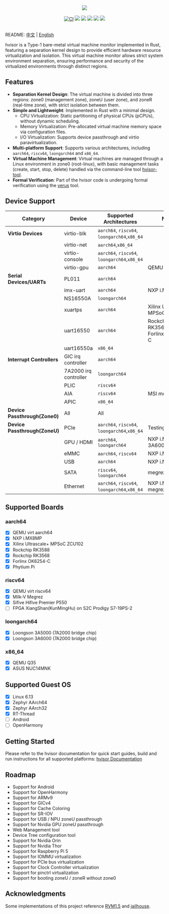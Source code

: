 <p align = "center">
<br><br>
<img src="https://www.syswonder.org/_media/hvisor-logo.svg">
<br><br>
<!-- <img src="https://img.shields.io/badge/hvisor-orange" /> -->
<a href="https://github.com/syswonder/hvisor/actions/workflows/ci.yml"><img src="https://github.com/syswonder/hvisor/actions/workflows/ci.yml/badge.svg?branch=dev" alt="CI" style="max-width: 100%;"></a>
<img src="https://img.shields.io/github/license/syswonder/hvisor?color=red" />
<img src="https://img.shields.io/github/contributors/syswonder/hvisor?color=blue" />
<img src="https://img.shields.io/github/languages/code-size/syswonder/hvisor?color=green">
<img src="https://img.shields.io/github/repo-size/syswonder/hvisor?color=white">
<img src="https://img.shields.io/github/languages/top/syswonder/hvisor?color=orange">
<br><br>
</p>

README: [中文](./README-zh.md) | [English](./README.md)

hvisor is a Type-1 bare-metal virtual machine monitor implemented in Rust, featuring a separation kernel design to provide efficient hardware resource virtualization and isolation. This virtual machine monitor allows strict system environment separation, ensuring performance and security of the virtualized environments through distinct regions.

## Features

- **Separation Kernel Design**: The virtual machine is divided into three regions: zone0 (management zone), zoneU (user zone), and zoneR (real-time zone), with strict isolation between them.
- **Simple and Lightweight**: Implemented in Rust with a minimal design.
  - CPU Virtualization: Static partitioning of physical CPUs (pCPUs), without dynamic scheduling.
  - Memory Virtualization: Pre-allocated virtual machine memory space via configuration files.
  - I/O Virtualization: Supports device passthrough and virtio paravirtualization.
- **Multi-platform Support**: Supports various architectures, including `aarch64`, `riscv64`, `loongarch64` and `x86_64`.
- **Virtual Machine Management**: Virtual machines are managed through a Linux environment in zone0 (root-linux), with basic management tasks (create, start, stop, delete) handled via the command-line tool [hvisor-tool](https://github.com/syswonder/hvisor-tool).
- **Formal Verification**: Part of the hvisor code is undergoing formal verification using the [verus](https://github.com/verus-lang/verus) tool.

## Device Support

| **Category**                     | **Device**             | **Supported Architectures**                  | **Notes**                              |
|----------------------------------|------------------------|----------------------------------------------|----------------------------------------|
| **Virtio Devices**               | virtio-blk             | `aarch64`, `riscv64`, `loongarch64`,`x86_64` |                                        |
|                                  | virtio-net             | `aarch64`,`x86_64`                           |                                        |
|                                  | virtio-console         | `aarch64`, `riscv64`, `loongarch64`,`x86_64` |                                        |
|                                  | virtio-gpu             | `aarch64`                                    | QEMU only                              |
| **Serial Devices/UARTs**         | PL011                  | `aarch64`                                    |                                        |
|                                  | imx-uart               | `aarch64`                                    | NXP i.MX8MP                            |
|                                  | NS16550A               | `loongarch64`                                |                                        |
|                                  | xuartps                | `aarch64`                                    | Xilinx Ultrascale+ MPSoC ZCU102        |
|                                  | uart16550              | `aarch64`                                    | Rockchip RK3568/RK3588, Forlinx OK6254-C|
|                                  | uart16550a             | `x86_64`                                     |                                        |
| **Interrupt Controllers**        | GIC irq controller     | `aarch64`                                    |                                        |
|                                  | 7A2000 irq controller  | `loongarch64`                                |                                        |
|                                  | PLIC                   | `riscv64`                                    |                                        |
|                                  | AIA                    | `riscv64`                                    | MSI mode only                          |
|                                  | APIC                   | `x86_64`                                     |                                        |
| **Device Passthrough(Zone0)**    | All                    |  All                                         |                                        |
| **Device Passthrough(ZoneU)**    | PCIe                   | `aarch64`, `riscv64`, `loongarch64`,`x86_64` | Testing needed                         |
|                                  | GPU / HDMI             | `aarch64`, `loongarch64`                     | NXP i.MX8MP, 3A6000                    |
|                                  | eMMC                   | `aarch64`, `riscv64`                         | NXP i.MX8MP                            |
|                                  | USB                    | `aarch64`                                    | NXP i.MX8MP                            |
|                                  | SATA                   | `riscv64`, `loongarch64`                     | megrez, 3A6000                         |
|                                  | Ethernet               | `aarch64`, `riscv64`, `loongarch64`,`x86_64` | NXP i.MX8MP, megrez, 3A6000            |

## Supported Boards

### aarch64

- [x] QEMU virt aarch64
- [x] NXP i.MX8MP
- [x] Xilinx Ultrascale+ MPSoC ZCU102
- [x] Rockchip RK3588
- [x] Rockchip RK3568
- [x] Forlinx OK6254-C
- [x] Phytium Pi

### riscv64

- [x] QEMU virt riscv64
- [x] Milk-V Megrez 
- [x] Sifive Hifive Premier P550
- [ ] FPGA XiangShan(KunMingHu) on S2C Prodigy S7-19PS-2

### loongarch64

- [x] Loongson 3A5000 (7A2000 bridge chip)
- [x] Loongson 3A6000 (7A2000 bridge chip)

### x86_64

- [x] QEMU Q35
- [x] ASUS NUC14MNK

## Supported Guest OS

- [x] Linux 6.13
- [x] Zephyr AArch64
- [x] Zephyr AArch32
- [x] RT-Thread
- [ ] Android
- [ ] OpenHarmony

## Getting Started

Please refer to the hvisor documentation for quick start guides, build and run instructions for all supported platforms: [hvisor Documentation](https://hvisor.syswonder.org/)

## Roadmap

- Support for Android
- Support for OpenHarmony  
- Support for ARMv9
- Support for GICv4
- Support for Cache Coloring
- Support for SR-IOV
- Support for USB / NPU zoneU passthrough
- Support for Nvidia GPU zoneU passthrough
- Web Management tool
- Device Tree configuration tool
- Support for Nvidia Orin
- Support for Nvidia Thor
- Support for Raspberry Pi 5
- Support for IOMMU virtualization
- Support for PCIe bus virtualization
- Support for Clock Controller virtualization
- Support for pinctrl virtualization
- Support for booting zoneU / zoneR without zone0

## Acknowledgments

Some implementations of this project reference [RVM1.5](https://github.com/rcore-os/RVM1.5) and [jailhouse](https://github.com/siemens/jailhouse).